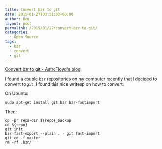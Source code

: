 ```yaml
---
title: Convert bzr to git
date: 2015-01-27T03:51:03+00:00
author: Ben
layout: post
permalink: /2015/01/27/convert-bzr-to-git/
categories:
  - Open Source
tags:
  - bzr
  - convert
  - git
---
```

[Convert bzr to git - AstroFloyd's blog](https://astrofloyd.wordpress.com/2012/09/06/convert-bzr-to-git/).

I found a couple `bzr` repositories on my computer recently that I decided to convert to `git`. I found this nice writeup on how to convert.

On Ubuntu:

<pre><code class="sh">sudo apt-get install git bzr bzr-fastimport
</code></pre>

Then:

<pre><code class="sh">cp -pr repo-dir ${repo}_backup
cd ${repo}
git init
bzr fast-export --plain . - git fast-import
git co -f master
rm -rf .bzr/
</code></pre>